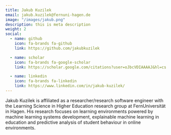 ```yaml
---
title: Jakub Kuzilek
email: jakub.kuzilek@fernuni-hagen.de
image: "/images/jakub.png"
description: this is meta description
weight: 2
social:
  - name: github
    icon: fa-brands fa-github
    link: https://github.com/jakubkuzilek

  - name: scholar
    icon: fa-brands fa-google-scholar
    link: https://scholar.google.com/citations?user=oJbcVDIAAAAJ&hl=cs

  - name: linkedin
    icon: fa-brands fa-linkedin
    link: https://www.linkedin.com/in/jakub-kuzilek/
---
```


Jakub Kuzilek is affiliated as a researcher/research software engineer with the Learning Science in Higher Education research group at FernUniversität in Hagen. His research focuses on learning environments powered by machine learning systems development, explainable machine learning in education and predictive analysis of student behaviour in online environments.
